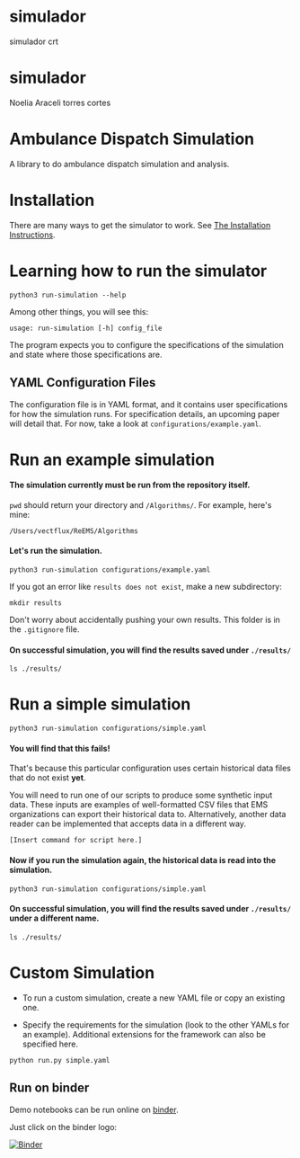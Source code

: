 # simulador
simulador crt

# simulador
Noelia Araceli torres cortes


# Ambulance Dispatch Simulation

A library to do ambulance dispatch simulation and analysis.

# Installation

There are many ways to get the simulator to work. See [The Installation Instructions](INSTALL.md).

# Learning how to run the simulator

`python3 run-simulation --help`

Among other things, you will see this:

`usage: run-simulation [-h] config_file`

The program expects you to configure the specifications of the simulation and state where those specifications are.

## YAML Configuration Files

The configuration file is in YAML format, and it contains user specifications for how the simulation runs. For specification details, an upcoming paper will detail that. For now, take a look
at `configurations/example.yaml`.

# Run an example simulation

#### The simulation currently must be run from the repository itself.

`pwd` should return your directory and `/Algorithms/`. For example, here's mine:

`/Users/vectflux/ReEMS/Algorithms`

#### Let's run the simulation.

`python3 run-simulation configurations/example.yaml`

If you got an error like `results does not exist`, make a new subdirectory:

`mkdir results`

Don't worry about accidentally pushing your own results. This folder is in the `.gitignore` file.

#### On successful simulation, you will find the results saved under `./results/`

`ls ./results/`


# Run a simple simulation

`python3 run-simulation configurations/simple.yaml`  

#### You will find that this fails!

That's because this particular configuration uses certain historical data files that do not exist **yet**.

You will need to run one of our scripts to produce some synthetic input data. These inputs are examples of well-formatted CSV files that EMS organizations can export their historical data to. Alternatively, another data reader can be implemented that accepts data in a different way.

`[Insert command for script here.]`

#### Now if you run the simulation again, the historical data is read into the simulation.

`python3 run-simulation configurations/simple.yaml`  

#### On successful simulation, you will find the results saved under `./results/` under a different name.

`ls ./results/`

# Custom Simulation

- To run a custom simulation, create a new YAML file or copy an existing one.

- Specify the requirements for the simulation (look to the other YAMLs for an example). Additional extensions for the framework can also be specified here.

`python run.py simple.yaml`

## Run on binder

Demo notebooks can be run online on [binder](https://mybinder.org).

Just click on the binder logo:

[![Binder](https://mybinder.org/badge_logo.svg)](https://mybinder.org/v2/gh/EMSTrack/Algorithms/master)
